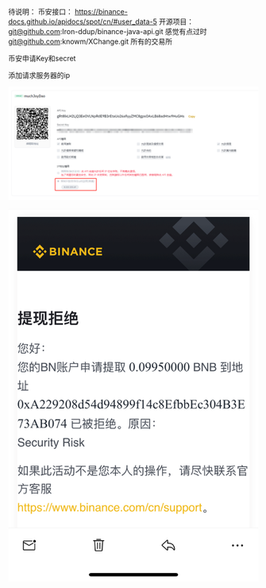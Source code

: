 待说明：
币安接口：
https://binance-docs.github.io/apidocs/spot/cn/#user_data-5
开源项目：
    git@github.com:Iron-ddup/binance-java-api.git 感觉有点过时
    git@github.com:knowm/XChange.git 所有的交易所



币安申请Key和secret

添加请求服务器的ip

![Image text](https://github.com/MuchJoyDao/Exchange-api/blob/master/src/main/picture-resource/b1.png)

![Image text](https://github.com/MuchJoyDao/Exchange-api/blob/master/src/main/picture-resource/b2.png)



